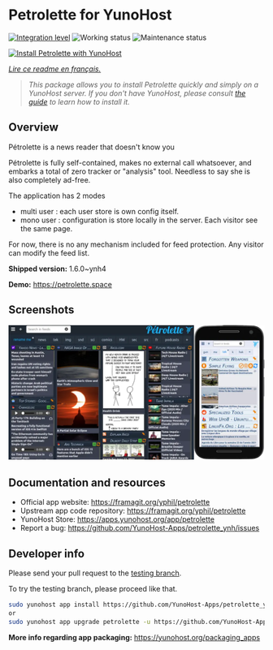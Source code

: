 <!--
N.B.: This README was automatically generated by https://github.com/YunoHost/apps/tree/master/tools/readme_generator
It shall NOT be edited by hand.
-->

# Petrolette for YunoHost

[![Integration level](https://dash.yunohost.org/integration/petrolette.svg)](https://dash.yunohost.org/appci/app/petrolette) ![Working status](https://ci-apps.yunohost.org/ci/badges/petrolette.status.svg) ![Maintenance status](https://ci-apps.yunohost.org/ci/badges/petrolette.maintain.svg)

[![Install Petrolette with YunoHost](https://install-app.yunohost.org/install-with-yunohost.svg)](https://install-app.yunohost.org/?app=petrolette)

*[Lire ce readme en français.](./README_fr.md)*

> *This package allows you to install Petrolette quickly and simply on a YunoHost server.
If you don't have YunoHost, please consult [the guide](https://yunohost.org/#/install) to learn how to install it.*

## Overview

Pétrolette is a news reader that doesn't know you

Pétrolette is fully self-contained, makes no external call whatsoever, and embarks a total of zero tracker or "analysis" tool. Needless to say she is also completely ad-free.

The application has 2 modes 
- multi user : each user store is own config itself.
- mono user : configuration is store locally in the server. Each visitor see the same page. 

For now, there is no any mechanism included for feed protection. Any visitor can modify the feed list.


**Shipped version:** 1.6.0~ynh4

**Demo:** https://petrolette.space

## Screenshots

![Screenshot of Petrolette](./doc/screenshots/petrolette.webp)

## Documentation and resources

* Official app website: <https://framagit.org/yphil/petrolette>
* Upstream app code repository: <https://framagit.org/yphil/petrolette>
* YunoHost Store: <https://apps.yunohost.org/app/petrolette>
* Report a bug: <https://github.com/YunoHost-Apps/petrolette_ynh/issues>

## Developer info

Please send your pull request to the [testing branch](https://github.com/YunoHost-Apps/petrolette_ynh/tree/testing).

To try the testing branch, please proceed like that.

``` bash
sudo yunohost app install https://github.com/YunoHost-Apps/petrolette_ynh/tree/testing --debug
or
sudo yunohost app upgrade petrolette -u https://github.com/YunoHost-Apps/petrolette_ynh/tree/testing --debug
```

**More info regarding app packaging:** <https://yunohost.org/packaging_apps>